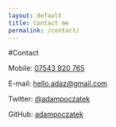 ```yaml
---
layout: default
title: Contact me
permalink: /contact/
---
```


#Contact

Mobile: [07543 920 765](tel:07543920765)

E-mail: [hello.adaz@gmail.com](mailto:hello.adaz@gmail.com)

Twitter: [@adampoczatek](//twitter.com/adampoczatek)

GitHub: [adampoczatek](//github.com/adampoczatek)